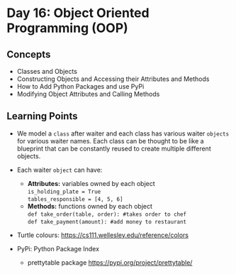 # Day 16: Object Oriented Programming (OOP)
## Concepts
* Classes and Objects
* Constructing Objects and Accessing their Attributes and Methods
* How to Add Python Packages and use PyPi
* Modifying Object Attributes and Calling Methods

## Learning Points
* We model a ```class``` after waiter and each class has various waiter ```objects``` for various waiter names. Each class can be thought to be like a blueprint that can be constantly reused to create multiple different objects. 
* Each waiter ```object``` can have:
  * **Attributes:** variables owned by each object\
    ```is_holding_plate = True```\
    ```tables_responsible = [4, 5, 6]```
  * **Methods:** functions owned by each object\
    ```def take_order(table, order): #takes order to chef```\
    ```def take_payment(amount): #add money to restaurant```
    
* Turtle colours: https://cs111.wellesley.edu/reference/colors
* PyPi: Python Package Index
  * prettytable package https://pypi.org/project/prettytable/

